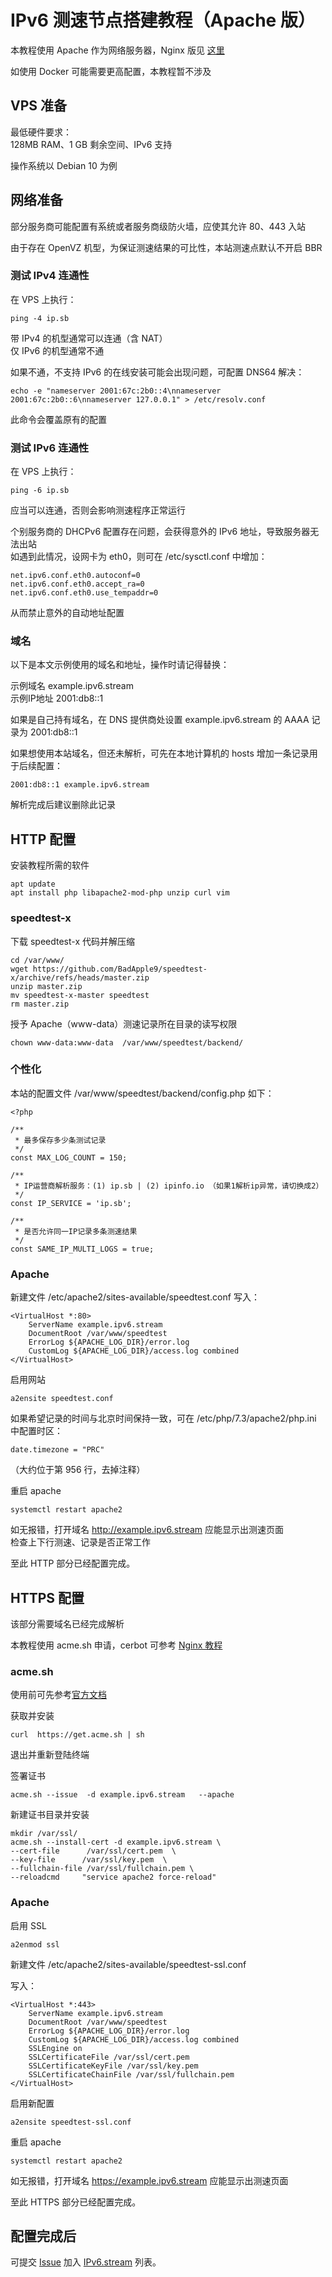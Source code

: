 # IPv6 测速节点搭建教程（Apache 版）

本教程使用 Apache 作为网络服务器，Nginx 版见 [这里](../nginx)   
  
如使用 Docker 可能需要更高配置，本教程暂不涉及  

## VPS 准备  
 

最低硬件要求：  
128MB RAM、1 GB 剩余空间、IPv6 支持 
  
操作系统以 Debian 10 为例   
  

## 网络准备  

部分服务商可能配置有系统或者服务商级防火墙，应使其允许 80、443 入站  

由于存在 OpenVZ 机型，为保证测速结果的可比性，本站测速点默认不开启 BBR

### 测试 IPv4 连通性  
在 VPS 上执行：  
```
ping -4 ip.sb
```
带 IPv4 的机型通常可以连通（含 NAT）  
仅 IPv6 的机型通常不通  
  
如果不通，不支持 IPv6 的在线安装可能会出现问题，可配置 DNS64 解决：  
```
echo -e "nameserver 2001:67c:2b0::4\nnameserver 2001:67c:2b0::6\nnameserver 127.0.0.1" > /etc/resolv.conf
```
此命令会覆盖原有的配置  

### 测试 IPv6 连通性  
在 VPS 上执行：
```
ping -6 ip.sb
```  
应当可以连通，否则会影响测速程序正常运行  

个别服务商的 DHCPv6 配置存在问题，会获得意外的 IPv6 地址，导致服务器无法出站  
如遇到此情况，设网卡为 eth0，则可在 /etc/sysctl.conf 中增加：  
```
net.ipv6.conf.eth0.autoconf=0
net.ipv6.conf.eth0.accept_ra=0
net.ipv6.conf.eth0.use_tempaddr=0
```
从而禁止意外的自动地址配置  

### 域名  
以下是本文示例使用的域名和地址，操作时请记得替换：  
  
示例域名    example.ipv6.stream  
示例IP地址  2001:db8::1  
  
如果是自己持有域名，在 DNS 提供商处设置 example.ipv6.stream 的 AAAA 记录为 2001:db8::1  

如果想使用本站域名，但还未解析，可先在本地计算机的 hosts 增加一条记录用于后续配置：  
```
2001:db8::1 example.ipv6.stream
```
解析完成后建议删除此记录  


## HTTP 配置  

安装教程所需的软件

```
apt update  
apt install php libapache2-mod-php unzip curl vim
```


### speedtest-x
下载 speedtest-x 代码并解压缩

```
cd /var/www/
wget https://github.com/BadApple9/speedtest-x/archive/refs/heads/master.zip
unzip master.zip
mv speedtest-x-master speedtest
rm master.zip
```

授予 Apache（www-data）测速记录所在目录的读写权限  
```
chown www-data:www-data  /var/www/speedtest/backend/
```


### 个性化


本站的配置文件 /var/www/speedtest/backend/config.php 如下：

```
<?php

/**
 * 最多保存多少条测试记录
 */
const MAX_LOG_COUNT = 150;

/**
 * IP运营商解析服务：(1) ip.sb | (2) ipinfo.io （如果1解析ip异常，请切换成2）
 */
const IP_SERVICE = 'ip.sb';

/**
 * 是否允许同一IP记录多条测速结果
 */
const SAME_IP_MULTI_LOGS = true;
```
   
### Apache
新建文件 /etc/apache2/sites-available/speedtest.conf
写入：
```
<VirtualHost *:80>
    ServerName example.ipv6.stream
    DocumentRoot /var/www/speedtest
    ErrorLog ${APACHE_LOG_DIR}/error.log
    CustomLog ${APACHE_LOG_DIR}/access.log combined
</VirtualHost>
```
   
启用网站  
```
a2ensite speedtest.conf
```

如果希望记录的时间与北京时间保持一致，可在 /etc/php/7.3/apache2/php.ini 中配置时区：
```
date.timezone = "PRC"
```
（大约位于第 956 行，去掉注释）

重启 apache  
```
systemctl restart apache2
```

如无报错，打开域名 http://example.ipv6.stream 应能显示出测速页面  
检查上下行测速、记录是否正常工作  

至此 HTTP 部分已经配置完成。  

## HTTPS 配置
该部分需要域名已经完成解析  

本教程使用 acme.sh 申请，cerbot 可参考 [Nginx 教程](../nginx#certbot)   

### acme.sh 

使用前可先参考[官方文档](https://github.com/acmesh-official/acme.sh)   

获取并安装  
```
curl  https://get.acme.sh | sh
```

退出并重新登陆终端  
  
  
签署证书  
```
acme.sh --issue  -d example.ipv6.stream   --apache
```  

新建证书目录并安装
```
mkdir /var/ssl/
acme.sh --install-cert -d example.ipv6.stream \
--cert-file      /var/ssl/cert.pem  \
--key-file      /var/ssl/key.pem  \
--fullchain-file /var/ssl/fullchain.pem \
--reloadcmd     "service apache2 force-reload"
```

### Apache
启用 SSL  
```
a2enmod ssl
```
  
新建文件 /etc/apache2/sites-available/speedtest-ssl.conf   

写入：  
```
<VirtualHost *:443>
    ServerName example.ipv6.stream
    DocumentRoot /var/www/speedtest
    ErrorLog ${APACHE_LOG_DIR}/error.log
    CustomLog ${APACHE_LOG_DIR}/access.log combined
    SSLEngine on
    SSLCertificateFile /var/ssl/cert.pem
    SSLCertificateKeyFile /var/ssl/key.pem
    SSLCertificateChainFile /var/ssl/fullchain.pem
</VirtualHost>
```

启用新配置  
```
a2ensite speedtest-ssl.conf
```


重启 apache  
```
systemctl restart apache2
```

如无报错，打开域名 https://example.ipv6.stream 应能显示出测速页面  

至此 HTTPS 部分已经配置完成。  

## 配置完成后

可提交 [Issue](https://github.com/TulvL/IPv6.stream/issues/new?assignees=&labels=&template=------.md&title=%E6%96%B0%E7%AB%99%E7%82%B9%E6%8F%90%E4%BA%A4) 加入 [IPv6.stream](https://IPv6.stream) 列表。   